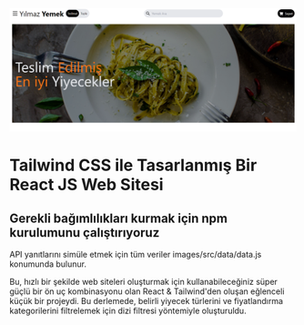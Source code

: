![Alt text](image.png)

<h1>Tailwind CSS ile Tasarlanmış Bir React JS Web Sitesi </h1>

<h2>Gerekli bağımlılıkları kurmak için npm kurulumunu çalıştırıyoruz</h2>

<p>API yanıtlarını simüle etmek için tüm veriler images/src/data/data.js konumunda bulunur.</p>

<p>Bu, hızlı bir şekilde web siteleri oluşturmak için kullanabileceğiniz süper güçlü bir ön uç kombinasyonu olan React & Tailwind'den oluşan eğlenceli küçük bir projeydi. Bu derlemede, belirli yiyecek türlerini ve fiyatlandırma kategorilerini filtrelemek için dizi filtresi yöntemiyle oluşturuldu.</p>

